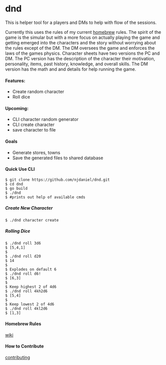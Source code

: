 # dnd 

This is helper tool for a players and DMs to help with flow of the sessions. 

Currently this uses the rules of my current 
[homebrew](https://github.com/njdaniel/dnd/wiki) rules. The spirit of the game is the simular but with a more focus on actually 
playing the game and getting emerged into the characters and the story without worrying about the rules except of the DM. 
The DM oversees the game and enforces the laws of the games physics. Character sheets have two versions the PC and DM. 
The PC version has the description of the character their motivation, personality, items, past history, knowledge, and 
overall skills. The DM version has the math and and details for help running the game.

#### Features:
* Create random character
* Roll dice

#### Upcoming:
* CLI character random generator
* CLI create character
* save character to file

#### Goals
* Generate stores, towns
* Save the generated files to shared database


#### Quick Use CLI

```console
$ git clone https://github.com/njdaniel/dnd.git
$ cd dnd
$ go build
$ ./dnd 
$ #prints out help of available cmds
```

##### Create New Character

```console
$ ./dnd character create
```

##### Rolling Dice

```console 
$ ./dnd roll 3d6
$ [5,4,1]
$ 
$ ./dnd roll d20
$ 14
$ 
$ Explodes on default 6
$ ./dnd roll d6!
$ [6,3] 
$
$ Keep highest 2 of 4d6
$ ./dnd roll 4kh2d6
$ [5,4] 
$ 
$ Keep lowest 2 of 4d6
$ ./dnd roll 4kl2d6
$ [1,3]
```



#### Homebrew Rules
[wiki](https://github.com/njdaniel/dnd/wiki)

#### How to Contribute

[contributing](contributing.md)